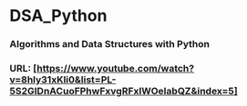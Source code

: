 # DSA_Python

### Algorithms and Data Structures with Python

### URL: [https://www.youtube.com/watch?v=8hly31xKli0&list=PL-5S2GIDnACuoFPhwFxvgRFxIWOeIabQZ&index=5]